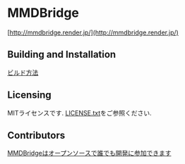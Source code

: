 ﻿# MMDBridge

[http://mmdbridge.render.jp/](http://mmdbridge.render.jp/)

## Building and Installation
[ビルド方法](how_to_build.md)

## Licensing
MITライセンスです. [LICENSE.txt](LICNESE.txt)をご参照ください.

## Contributors
[MMDBridgeはオープンソースで誰でも開発に参加できます](https://github.com/uimac/mmdbridge/graphs/contributors)

